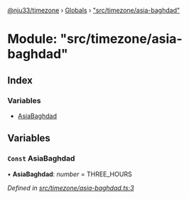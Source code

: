 [@nju33/timezone](../README.md) › [Globals](../globals.md) › ["src/timezone/asia-baghdad"](_src_timezone_asia_baghdad_.md)

# Module: "src/timezone/asia-baghdad"

## Index

### Variables

* [AsiaBaghdad](_src_timezone_asia_baghdad_.md#const-asiabaghdad)

## Variables

### `Const` AsiaBaghdad

• **AsiaBaghdad**: *number* = THREE_HOURS

*Defined in [src/timezone/asia-baghdad.ts:3](https://github.com/nju33/timezone/blob/f7057aa/src/timezone/asia-baghdad.ts#L3)*
